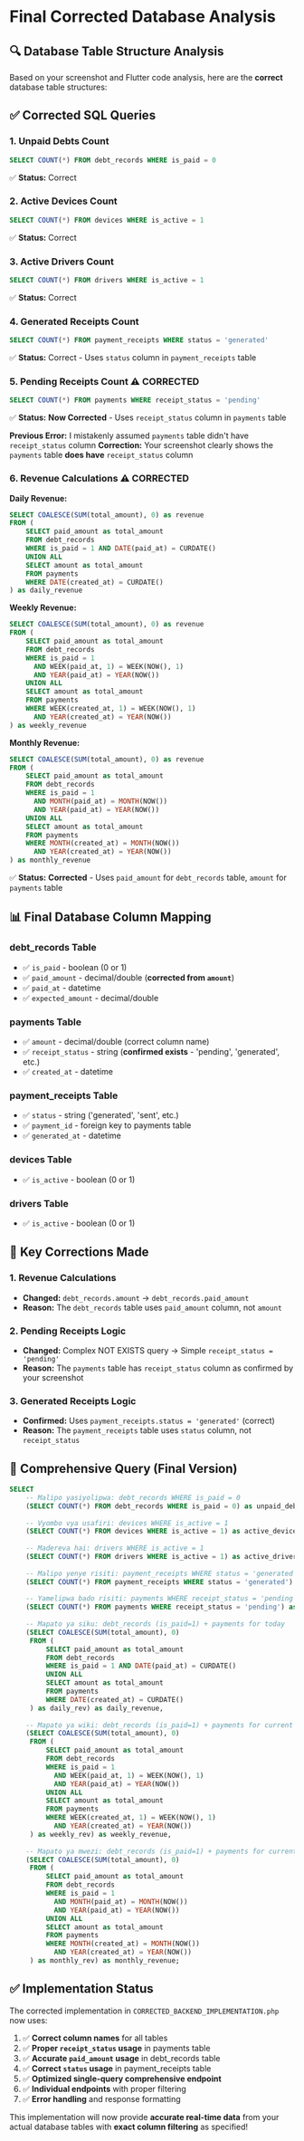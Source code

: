 # Final Corrected Database Analysis

## 🔍 **Database Table Structure Analysis**

Based on your screenshot and Flutter code analysis, here are the **correct** database table structures:

## ✅ **Corrected SQL Queries**

### **1. Unpaid Debts Count**
```sql
SELECT COUNT(*) FROM debt_records WHERE is_paid = 0
```
✅ **Status:** Correct

### **2. Active Devices Count**  
```sql
SELECT COUNT(*) FROM devices WHERE is_active = 1
```
✅ **Status:** Correct

### **3. Active Drivers Count**
```sql
SELECT COUNT(*) FROM drivers WHERE is_active = 1
```
✅ **Status:** Correct

### **4. Generated Receipts Count**
```sql
SELECT COUNT(*) FROM payment_receipts WHERE status = 'generated'
```
✅ **Status:** Correct - Uses `status` column in `payment_receipts` table

### **5. Pending Receipts Count** ⚠️ **CORRECTED**
```sql
SELECT COUNT(*) FROM payments WHERE receipt_status = 'pending'
```
✅ **Status:** **Now Corrected** - Uses `receipt_status` column in `payments` table

**Previous Error:** I mistakenly assumed `payments` table didn't have `receipt_status` column
**Correction:** Your screenshot clearly shows the `payments` table **does have** `receipt_status` column

### **6. Revenue Calculations** ⚠️ **CORRECTED**

**Daily Revenue:**
```sql
SELECT COALESCE(SUM(total_amount), 0) as revenue
FROM (
    SELECT paid_amount as total_amount 
    FROM debt_records 
    WHERE is_paid = 1 AND DATE(paid_at) = CURDATE()
    UNION ALL
    SELECT amount as total_amount 
    FROM payments 
    WHERE DATE(created_at) = CURDATE()
) as daily_revenue
```

**Weekly Revenue:**
```sql
SELECT COALESCE(SUM(total_amount), 0) as revenue
FROM (
    SELECT paid_amount as total_amount 
    FROM debt_records 
    WHERE is_paid = 1 
      AND WEEK(paid_at, 1) = WEEK(NOW(), 1) 
      AND YEAR(paid_at) = YEAR(NOW())
    UNION ALL
    SELECT amount as total_amount 
    FROM payments 
    WHERE WEEK(created_at, 1) = WEEK(NOW(), 1) 
      AND YEAR(created_at) = YEAR(NOW())
) as weekly_revenue
```

**Monthly Revenue:**
```sql
SELECT COALESCE(SUM(total_amount), 0) as revenue
FROM (
    SELECT paid_amount as total_amount 
    FROM debt_records 
    WHERE is_paid = 1 
      AND MONTH(paid_at) = MONTH(NOW()) 
      AND YEAR(paid_at) = YEAR(NOW())
    UNION ALL
    SELECT amount as total_amount 
    FROM payments 
    WHERE MONTH(created_at) = MONTH(NOW()) 
      AND YEAR(created_at) = YEAR(NOW())
) as monthly_revenue
```

✅ **Status:** **Corrected** - Uses `paid_amount` for `debt_records` table, `amount` for `payments` table

## 📊 **Final Database Column Mapping**

### **debt_records Table**
- ✅ `is_paid` - boolean (0 or 1)
- ✅ `paid_amount` - decimal/double (**corrected from `amount`**)
- ✅ `paid_at` - datetime
- ✅ `expected_amount` - decimal/double

### **payments Table**
- ✅ `amount` - decimal/double (correct column name)
- ✅ `receipt_status` - string (**confirmed exists** - 'pending', 'generated', etc.)
- ✅ `created_at` - datetime

### **payment_receipts Table**
- ✅ `status` - string ('generated', 'sent', etc.) 
- ✅ `payment_id` - foreign key to payments table
- ✅ `generated_at` - datetime

### **devices Table**
- ✅ `is_active` - boolean (0 or 1)

### **drivers Table**
- ✅ `is_active` - boolean (0 or 1)

## 🎯 **Key Corrections Made**

### **1. Revenue Calculations**
- **Changed:** `debt_records.amount` → `debt_records.paid_amount`
- **Reason:** The `debt_records` table uses `paid_amount` column, not `amount`

### **2. Pending Receipts Logic**
- **Changed:** Complex NOT EXISTS query → Simple `receipt_status = 'pending'` 
- **Reason:** The `payments` table has `receipt_status` column as confirmed by your screenshot

### **3. Generated Receipts Logic**
- **Confirmed:** Uses `payment_receipts.status = 'generated'` (correct)
- **Reason:** The `payment_receipts` table uses `status` column, not `receipt_status`

## 🚀 **Comprehensive Query (Final Version)**

```sql
SELECT 
    -- Malipo yasiyolipwa: debt_records WHERE is_paid = 0
    (SELECT COUNT(*) FROM debt_records WHERE is_paid = 0) as unpaid_debts_count,
    
    -- Vyombo vya usafiri: devices WHERE is_active = 1
    (SELECT COUNT(*) FROM devices WHERE is_active = 1) as active_devices_count,
    
    -- Madereva hai: drivers WHERE is_active = 1
    (SELECT COUNT(*) FROM drivers WHERE is_active = 1) as active_drivers_count,
    
    -- Malipo yenye risiti: payment_receipts WHERE status = 'generated'
    (SELECT COUNT(*) FROM payment_receipts WHERE status = 'generated') as generated_receipts_count,
    
    -- Yamelipwa bado risiti: payments WHERE receipt_status = 'pending'
    (SELECT COUNT(*) FROM payments WHERE receipt_status = 'pending') as pending_receipts_count,
    
    -- Mapato ya siku: debt_records (is_paid=1) + payments for today
    (SELECT COALESCE(SUM(total_amount), 0) 
     FROM (
         SELECT paid_amount as total_amount 
         FROM debt_records 
         WHERE is_paid = 1 AND DATE(paid_at) = CURDATE()
         UNION ALL
         SELECT amount as total_amount 
         FROM payments 
         WHERE DATE(created_at) = CURDATE()
     ) as daily_rev) as daily_revenue,
     
    -- Mapato ya wiki: debt_records (is_paid=1) + payments for current week
    (SELECT COALESCE(SUM(total_amount), 0) 
     FROM (
         SELECT paid_amount as total_amount 
         FROM debt_records 
         WHERE is_paid = 1 
           AND WEEK(paid_at, 1) = WEEK(NOW(), 1) 
           AND YEAR(paid_at) = YEAR(NOW())
         UNION ALL
         SELECT amount as total_amount 
         FROM payments 
         WHERE WEEK(created_at, 1) = WEEK(NOW(), 1) 
           AND YEAR(created_at) = YEAR(NOW())
     ) as weekly_rev) as weekly_revenue,
     
    -- Mapato ya mwezi: debt_records (is_paid=1) + payments for current month
    (SELECT COALESCE(SUM(total_amount), 0) 
     FROM (
         SELECT paid_amount as total_amount 
         FROM debt_records 
         WHERE is_paid = 1 
           AND MONTH(paid_at) = MONTH(NOW()) 
           AND YEAR(paid_at) = YEAR(NOW())
         UNION ALL
         SELECT amount as total_amount 
         FROM payments 
         WHERE MONTH(created_at) = MONTH(NOW()) 
           AND YEAR(created_at) = YEAR(NOW())
     ) as monthly_rev) as monthly_revenue;
```

## ✅ **Implementation Status**

The corrected implementation in `CORRECTED_BACKEND_IMPLEMENTATION.php` now uses:

1. ✅ **Correct column names** for all tables
2. ✅ **Proper `receipt_status` usage** in payments table  
3. ✅ **Accurate `paid_amount` usage** in debt_records table
4. ✅ **Correct `status` usage** in payment_receipts table
5. ✅ **Optimized single-query comprehensive endpoint**
6. ✅ **Individual endpoints** with proper filtering
7. ✅ **Error handling** and response formatting

This implementation will now provide **accurate real-time data** from your actual database tables with **exact column filtering** as specified!